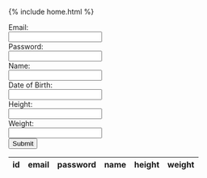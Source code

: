  {% include home.html %}
 
  <form method="POST" id="createuser">
    <label for = "email" class = "label-1">Email:</label><br>
    <input type = "text" id = "email" name = "email" class = "input-1"><br>
    <label for = "password" class = "label-1">Password:</label><br>
    <input type = "password" id = "password" name = "password" class = "input-1"><br>
    <label for = "name" class = "label-1">Name:</label><br>
    <input type = "text" id = "name" name = "name" class = "input-1"><br>
    <label for = "dob" class = "label-1">Date of Birth:</label><br>
    <input type = "text" id = "dob" name = "dob" class = "input-1"><br>
    <label for = "height" class = "label-1">Height:</label><br>
    <input type = "text" id = "height" name = "height" class = "input-1"><br>
    <label for = "weight" class = "label-1">Weight:</label><br>
    <input type = "text" id = "weight" name = "weight" class = "input-1"><br>
    <input value="Submit" type="submit" class="button"/>
  <form>


  <table id = "personlist">
    <thead>
      <tr>
        <th>id</th>
        <th>email</th>
        <th>password</th>
        <th>name</th>
        <th>height</th>
        <th>weight</th>
      </tr>
    </thead>
    <tbody></tbody>
  </table>

<script>

      function inputper(event) {
        event.preventDefault();

        const data = new FormData(event.target);

        const urldata = new URLSearchParams(data).toString();
    
        fetch("https://everittcheng.tk/api/login/post/?" + urldata, {
          method: "POST",
          mode: "no-cors",
          headers: {
            "Content-Type": "application/json"
          }
        })
        
      }

      const make = document.getElementById("createuser");
      make.addEventListener("submit", inputper);


  const userz = document.getElementById("personlist");


  const url = "http://everittcheng.tk/api/login/";

  const options = {
      method: 'GET', 
      mode: 'cors', 
      cache: 'default', 
      credentials: 'omit', 
      headers: {
      'Content-Type': 'application/json'
      },
  };


  function showList() {
    fetch(url, options)
      .then(response => {
        if (response.status !== 200) {
            const errorMsg = 'Database response error: ' + response.status;
            console.log(errorMsg);
            const tr = document.createElement("tr");
            const td = document.createElement("td");
            td.innerHTML = errorMsg;
            tr.appendChild(td);
            userz.appendChild(tr);
            return;
        }
        response.json().then(data => {
            for (const row of data) {

              const tr = document.createElement("tr");

              const id = document.createElement("td");
              const email = document.createElement("td");
              const password = document.createElement("td");
              const name = document.createElement("td");
              const height = document.createElement("td");
              const weight = document.createElement("td");

              id.innerHTML = row.id;
              email.innerHTML = row.email;
              password.innerHTML = row.password;
              name.innerHTML = row.name;
              height.innerHTML = row.height;
              weight.innerHTML = row.weight;




              tr.appendChild(id);
              tr.appendChild(email);
              tr.appendChild(password);
              tr.appendChild(name)
              tr.appendChild(height);
              tr.appendChild(weight);


              userz.appendChild(tr);
              
            }
        })
    })
    
  }

  showList();
</script>